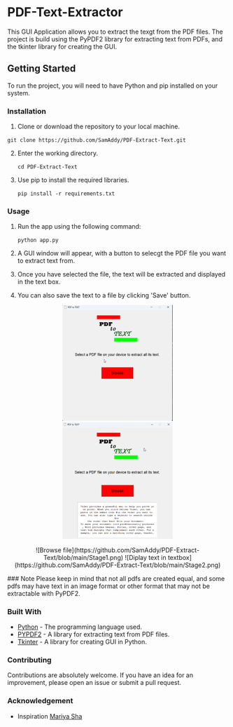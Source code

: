 # PDF-Text-Extractor
This GUI Application allows you to extract the texgt from the PDF files. The project is build using the PyPDF2 library for extracting text from PDFs, and the tkinter library for creating the GUI.

## Getting Started
To run the project, you will need to have Python and pip installed on your system.

### Installation
1. Clone or download the repository to your local machine.

  ```
  git clone https://github.com/SamAddy/PDF-Extract-Text.git
  ```

2. Enter the working directory.

   ```
   cd PDF-Extract-Text
   ```

3. Use pip to install the required libraries.

   ```
   pip install -r requirements.txt
   ```

### Usage
1. Run the app using the following command:

   ```
   python app.py
   ```

2. A GUI window will appear, with a button to selecgt the PDF file you want to extract text from. 

3. Once you have selected the file, the text will be extracted and displayed in the text box. 

4. You can also save the text to a file by clicking 'Save' button.

<p align="center">
<img src="https://github.com/SamAddy/PDF-Extract-Text/blob/main/Stage1.png" width=50% alt="Browse file"/>
<img src="https://github.com/SamAddy/PDF-Extract-Text/blob/main/Stage2.png" width=50% alt="Display extractedtext">
</p>

<p align="center">
![Browse file](https://github.com/SamAddy/PDF-Extract-Text/blob/main/Stage1.png)
![Diplay text in textbox](https://github.com/SamAddy/PDF-Extract-Text/blob/main/Stage2.png)
</p>
### Note 
Please keep in mind that not all pdfs are created equal, and some pdfs may have text in an image format or other format that may not be extractable with PyPDF2.

### Built With
 * [Python](https://www.python.org/) - The programming language used.
 * [PYPDF2](https://pypi.org/project/PyPDF2/) - A library for extracting text from PDF files.
 * [Tkinter](https://docs.python.org/3/library/tk.html) - A library for creating GUI in Python.

### Contributing 
Contributions are absolutely welcome. If you have an idea for an improvement, please open an issue or submit a pull request.

### Acknowledgement
* Inspiration [Mariya Sha](https://github.com/MariyaSha/PDFextract_text)
